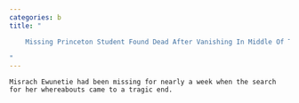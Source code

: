 ```yaml
---
categories: b
title: "

    Missing Princeton Student Found Dead After Vanishing In Middle Of The Night

"
---
```



    Misrach Ewunetie had been missing for nearly a week when the search for her whereabouts came to a tragic end.

